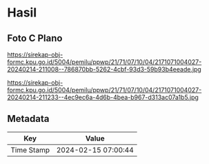 # Hasil

## Foto C Plano

https://sirekap-obj-formc.kpu.go.id/5004/pemilu/ppwp/21/71/07/10/04/2171071004027-20240214-211008--786870bb-5262-4cbf-93d3-59b93b4eeade.jpg

https://sirekap-obj-formc.kpu.go.id/5004/pemilu/ppwp/21/71/07/10/04/2171071004027-20240214-211233--4ec9ec6a-4d6b-4bea-b967-d313ac07a1b5.jpg


## Metadata

| Key        | Value               |
| ---------- | ------------------- |
| Time Stamp | 2024-02-15 07:00:44 |




